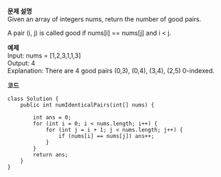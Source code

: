 **문제 설명**<br>
Given an array of integers nums, return the number of good pairs.<br>

A pair (i, j) is called good if nums[i] == nums[j] and i < j.<br>

**예제**<br>
Input: nums = [1,2,3,1,1,3]<br>
Output: 4<br>
Explanation: There are 4 good pairs (0,3), (0,4), (3,4), (2,5) 0-indexed.<br>

**코드**
```
class Solution {
    public int numIdenticalPairs(int[] nums) {
    
        int ans = 0;
        for (int i = 0; i < nums.length; i++) {
            for (int j = i + 1; j < nums.length; j++) {
                if (nums[i] == nums[j]) ans++;
            }
        }
        return ans;
    }
}
```
